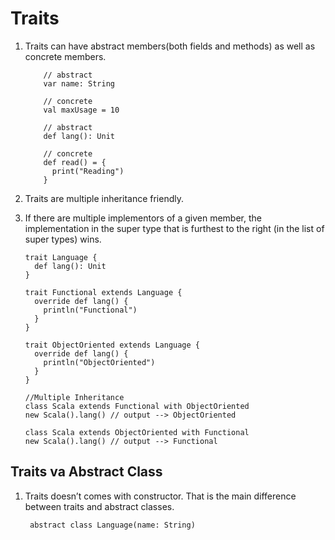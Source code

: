 # Traits 
1.  Traits can have abstract members(both fields and methods) as well as concrete members.
    ```$xslt
        // abstract
        var name: String
        
        // concrete
        val maxUsage = 10     
        
        // abstract
        def lang(): Unit         
        
        // concrete 
        def read() = {
          print("Reading")
        }
    ```

2.  Traits are multiple inheritance friendly.
3.  If there are multiple implementors of a given member, the implementation in the super type that is furthest to the right (in the list of super types) wins.

    ```$xslt
    trait Language {
      def lang(): Unit
    }
    
    trait Functional extends Language {
      override def lang() {
        println("Functional")
      }
    }
    
    trait ObjectOriented extends Language {
      override def lang() {
        println("ObjectOriented")
      }
    }
    
    //Multiple Inheritance
    class Scala extends Functional with ObjectOriented
    new Scala().lang() // output --> ObjectOriented
    
    class Scala extends ObjectOriented with Functional
    new Scala().lang() // output --> Functional
    ```

## Traits va Abstract Class
1.  Traits doesn’t comes with constructor. That is the main difference between traits and abstract classes.

    ```$xslt
     abstract class Language(name: String)
    ```